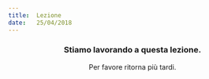 ```yaml
---
title:  Lezione
date:   25/04/2018
---
```


### <center>Stiamo lavorando a questa lezione.</center>
<center>Per favore ritorna più tardi.</center>
